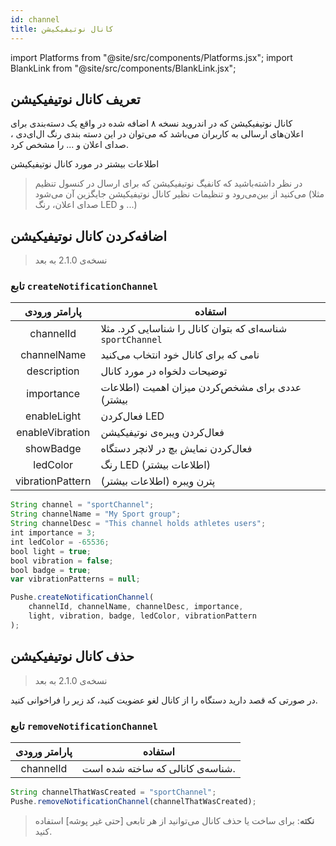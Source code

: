 ```yaml
---
id: channel
title: کانال نوتیفیکیشن
---
```


import Platforms from "@site/src/components/Platforms.jsx";
import BlankLink from "@site/src/components/BlankLink.jsx";

<Platforms android />


## تعریف کانال نوتیفیکیشن


کانال نوتیفیکیشن که در اندروید نسخه ۸ اضافه شده در واقع یک دسته‌بندی برای اعلان‌های ارسالی به کاربران می‌باشد که می‌توان در این دسته بندی رنگ ال‌ای‌دی ، صدای اعلان و ... را مشخص کرد.

<BlankLink link="https://developer.android.com/training/notify-user/channels">اطلاعات بیشتر در مورد کانال نوتیفیکیشن</BlankLink>

> در نظر داشته‌باشید که کانفیگ نوتیفیکیشن که برای ارسال در کنسول تنظیم می‌کنید از بین‌می‌رود و تنظیمات نظیر کانال نوتیفیکیشن جایگزین آن می‌شود (مثلا صدای اعلان، رنگ LED و ...)

## اضافه‌کردن کانال نوتیفیکیشن
> نسخه‌ی 2.1.0 به بعد

### تابع `createNotificationChannel`

|پارامتر ورودی|استفاده|
|:--:|--|
|channelId| شناسه‌ای که بتوان کانال را شناسایی کرد. مثلا `sportChannel`|
|channelName|نامی که برای کانال خود انتخاب می‌کنید|
|description|توضیحات دلخواه در مورد کانال|
|importance|عددی برای مشخص‌کردن میزان اهمیت (<BlankLink link="https://developer.android.com/training/notify-user/channels#importance">اطلاعات بیشتر</BlankLink>)|
|enableLight|فعال‌کردن LED|
|enableVibration|فعال‌کردن ویبره‌ی نوتیفیکیشن|
|showBadge|فعال‌کردن نمایش بچ در لانچر دستگاه|
|ledColor|رنگ LED (<BlankLink link="https://developer.android.com/reference/android/app/NotificationChannel.html#setLightColor(int)">اطلاعات بیشتر</BlankLink>)|
|vibrationPattern|پترن ویبره (<BlankLink link="https://developer.android.com/reference/android/app/NotificationChannel.html#setVibrationPattern(long[])">اطلاعات بیشتر</BlankLink>)|


```js
String channel = "sportChannel";
String channelName = "My Sport group";
String channelDesc = "This channel holds athletes users";
int importance = 3;
int ledColor = -65536;
bool light = true;
bool vibration = false;
bool badge = true;
var vibrationPatterns = null;

Pushe.createNotificationChannel(
    channelId, channelName, channelDesc, importance,
    light, vibration, badge, ledColor, vibrationPattern
);
```

## حذف کانال نوتیفیکیشن
> نسخه‌ی 2.1.0 به بعد

در صورتی که قصد دارید دستگاه را از کانال لغو عضویت کنید، کد زیر را فراخوانی کنید.

### تابع `removeNotificationChannel`

|پارامتر ورودی|استفاده|
|:--:|--|
|channelId|شناسه‌ی کانالی که ساخته شده است.|

```js
String channelThatWasCreated = "sportChannel";
Pushe.removeNotificationChannel(channelThatWasCreated);
```

> **نکته**: برای ساخت یا حذف کانال می‌توانید از هر تابعی [حتی غیر پوشه] استفاده کنید.